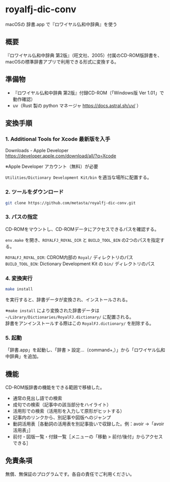 # royalfj-dic-conv
macOSの 辞書.app で『ロワイヤル仏和中辞典』を使う

## 概要
『ロワイヤル仏和中辞典 第2版』（旺文社、2005）付属のCD-ROM版辞書を、macOSの標準辞書アプリで利用できる形式に変換する。

## 準備物
- 『ロワイヤル仏和中辞典 第2版』付録CD-ROM（「Windows版 Ver 1.01」で動作確認）
- uv（Rust 製の python マネージャ https://docs.astral.sh/uv/ ）

## 変換手順
### 1. Additional Tools for Xcode 最新版を入手

Downloads - Apple Developer  
https://developer.apple.com/download/all/?q=Xcode

※Apple Developer アカウント（無料）が必要

`Utilities/Dictionary Development Kit/bin` を適当な場所に配置する。

### 2. ツールをダウンロード
``` sh
git clone https://github.com/metasta/royalfj-dic-conv.git
```

### 3. パスの指定
CD-ROMをマウントし、CD-ROMデータにアクセスできるパスを確認する。

`env.make` を開き、`ROYALFJ_ROYAL_DIR` と `BUILD_TOOL_BIN` の2つのパスを指定する。

`ROYALFJ_ROYAL_DIR`: CDROM内部の `Royal/` ディレクトリのパス  
`BUILD_TOOL_BIN`: Dictionary Development Kit の `bin/` ディレクトリのパス

### 4. 変換実行
```sh
make install
```
を実行すると、辞書データが変換され、インストールされる。

※`make install` により変換された辞書データは `~/Library/Dictionaries/RoyalFJ.dictionary/` に配置される。  
辞書をアンインストールする際はこの `RoyalFJ.dictionary/` を削除する。

### 5. 起動
「辞書.app」を起動し、「辞書 > 設定...（command+,）」から「ロワイヤル仏和中辞典」を追加。

## 機能
CD-ROM版辞書の機能をできる範囲で移植した。
- 通常の見出し語での検索
- 成句での検索（記事中の該当部分をハイライト）
- 活用形での検索（活用形を入力して原形がヒットする）
- 記事内のリンクから、別記事や図版へのジャンプ
- 動詞活用表［各動詞の活用表を別記事扱いで収録した。例：avoir →「avoir 活用表」］
- 前付・図版一覧・付録一覧［メニューの「移動 > 前付/後付」からアクセスできる］

## 免責条項
無償、無保証のプログラムです。各自の責任でご利用ください。
